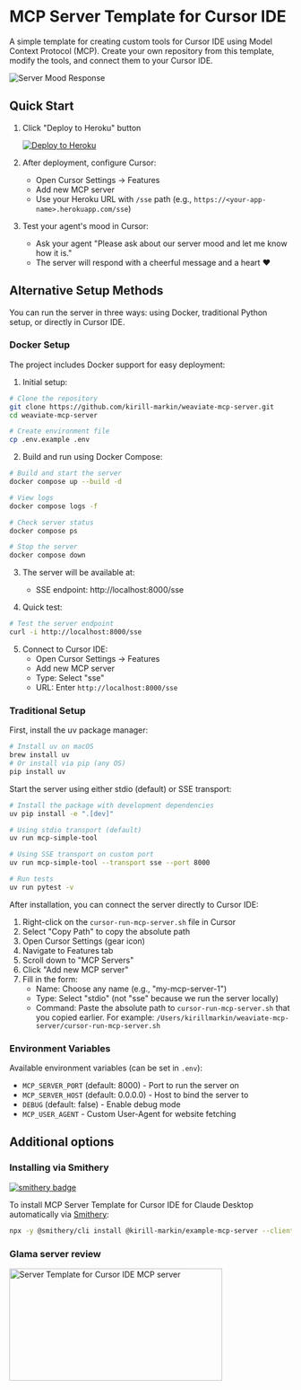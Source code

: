 # MCP Server Template for Cursor IDE

A simple template for creating custom tools for Cursor IDE using Model Context Protocol (MCP). Create your own repository from this template, modify the tools, and connect them to your Cursor IDE.

![Server Mood Response](docs/images/server-mood.png)

## Quick Start

1. Click "Deploy to Heroku" button

    [![Deploy to Heroku](https://www.herokucdn.com/deploy/button.svg)](https://heroku.com/deploy?template=https://github.com/kirill-markin/weaviate-mcp-server)

2. After deployment, configure Cursor:
   - Open Cursor Settings → Features
   - Add new MCP server
   - Use your Heroku URL with `/sse` path (e.g., `https://<your-app-name>.herokuapp.com/sse`)

3. Test your agent's mood in Cursor:
   - Ask your agent "Please ask about our server mood and let me know how it is."
   - The server will respond with a cheerful message and a heart ❤️

## Alternative Setup Methods

You can run the server in three ways: using Docker, traditional Python setup, or directly in Cursor IDE.

### Docker Setup

The project includes Docker support for easy deployment:

1. Initial setup:
```bash
# Clone the repository
git clone https://github.com/kirill-markin/weaviate-mcp-server.git
cd weaviate-mcp-server

# Create environment file
cp .env.example .env
```

2. Build and run using Docker Compose:
```bash
# Build and start the server
docker compose up --build -d

# View logs
docker compose logs -f

# Check server status
docker compose ps

# Stop the server
docker compose down
```

3. The server will be available at:
   - SSE endpoint: http://localhost:8000/sse

4. Quick test:
```bash
# Test the server endpoint
curl -i http://localhost:8000/sse
```

5. Connect to Cursor IDE:
   - Open Cursor Settings → Features
   - Add new MCP server
   - Type: Select "sse"
   - URL: Enter `http://localhost:8000/sse`

### Traditional Setup

First, install the uv package manager:

```bash
# Install uv on macOS
brew install uv
# Or install via pip (any OS)
pip install uv
```

Start the server using either stdio (default) or SSE transport:

```bash
# Install the package with development dependencies
uv pip install -e ".[dev]"

# Using stdio transport (default)
uv run mcp-simple-tool

# Using SSE transport on custom port
uv run mcp-simple-tool --transport sse --port 8000

# Run tests
uv run pytest -v
```

After installation, you can connect the server directly to Cursor IDE:

1. Right-click on the `cursor-run-mcp-server.sh` file in Cursor
2. Select "Copy Path" to copy the absolute path
3. Open Cursor Settings (gear icon)
4. Navigate to Features tab
5. Scroll down to "MCP Servers"
6. Click "Add new MCP server"
7. Fill in the form:
   - Name: Choose any name (e.g., "my-mcp-server-1")
   - Type: Select "stdio" (not "sse" because we run the server locally)
   - Command: Paste the absolute path to `cursor-run-mcp-server.sh` that you copied earlier. For example: `/Users/kirillmarkin/weaviate-mcp-server/cursor-run-mcp-server.sh`

### Environment Variables

Available environment variables (can be set in `.env`):

- `MCP_SERVER_PORT` (default: 8000) - Port to run the server on
- `MCP_SERVER_HOST` (default: 0.0.0.0) - Host to bind the server to
- `DEBUG` (default: false) - Enable debug mode
- `MCP_USER_AGENT` - Custom User-Agent for website fetching

## Additional options

### Installing via Smithery

[![smithery badge](https://smithery.ai/badge/@kirill-markin/example-mcp-server)](https://smithery.ai/server/@kirill-markin/example-mcp-server)

To install MCP Server Template for Cursor IDE for Claude Desktop automatically via [Smithery](https://smithery.ai/server/@kirill-markin/example-mcp-server):

```bash
npx -y @smithery/cli install @kirill-markin/example-mcp-server --client claude
```

### Glama server review

<a href="https://glama.ai/mcp/servers/jgisqn8zco"><img width="380" height="200" src="https://glama.ai/mcp/servers/jgisqn8zco/badge" alt="Server Template for Cursor IDE MCP server" /></a>

